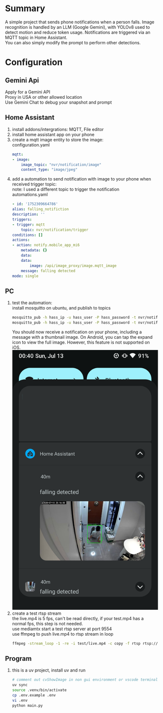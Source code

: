 # Summary
A simple project that sends phone notifications when a person falls. Image recognition is handled by an LLM (Google Gemini), with YOLOv8 used to detect motion and reduce token usage. Notifications are triggered via an MQTT topic in Home Assistant.  
You can also simply modify the prompt to perform other detections.  

# Configuration
## Gemini Api
Apply for a Gemini API  
Proxy in USA or other allowed location  
Use Gemini Chat to debug your snapshot and prompt  

## Home Assistant
1. install addons/intergrations: MQTT, File editor  
1. install home assistant app on your phone  
1. create a mqtt image entity to store the image:  
    configuration.yaml  
    ```yaml
    mqtt:
    - image:
        image_topic: "nvr/notification/image"
        content_type: "image/jpeg"

    ```
1. add a automation to send notification with image to your phone when received trigger topic:  
    note: I used a different topic to trigger the notification  
    automations.yaml  
    ```yaml
    - id: '1752309664786'
    alias: falling_notifiction
    description: ''
    triggers:
    - trigger: mqtt
        topic: nvr/notification/trigger
    conditions: []
    actions:
    - action: notify.mobile_app_mi6
        metadata: {}
        data:
        data:
            image: /api/image_proxy/image.mqtt_image
        message: falling detected
    mode: single
    ```
## PC
1. test the automation:  
    install mosquitto on ubuntu, and publish to topics  
    ```bash
    mosquitto_pub -h hass_ip -u hass_user -P hass_password -t nvr/notification/image -f test/fall.jpg
    mosquitto_pub -h hass_ip -u hass_user -P hass_password -t nvr/notification/trigger -m "yes"
    ```
    You should now receive a notification on your phone, including a message with a thumbnail image. On Android, you can tap the expand icon to view the full image. However, this feature is not supported on iOS.
    ![notification_example](test/notification_example.png)  
1. create a test rtsp stream  
    the live.mp4 is 5 fps, can't be read directly, if your test.mp4 has a normal fps, this step is not needed.  
    use mediamtx start a test rtsp server at port 9554  
    use ffmpeg to push live.mp4 to rtsp stream in loop  
    ```bash
    ffmpeg -stream_loop -1 -re -i test/live.mp4 -c copy -f rtsp rtsp://localhost:9554/live
    ```

## Program
1. this is a uv project, install uv and run  
    ```bash
    # comment out cvShowImage in non gui environment or vscode terminal
    uv sync 
    source .venv/bin/activate
    cp .env.example .env
    vi .env 
    python main.py 
    ```
